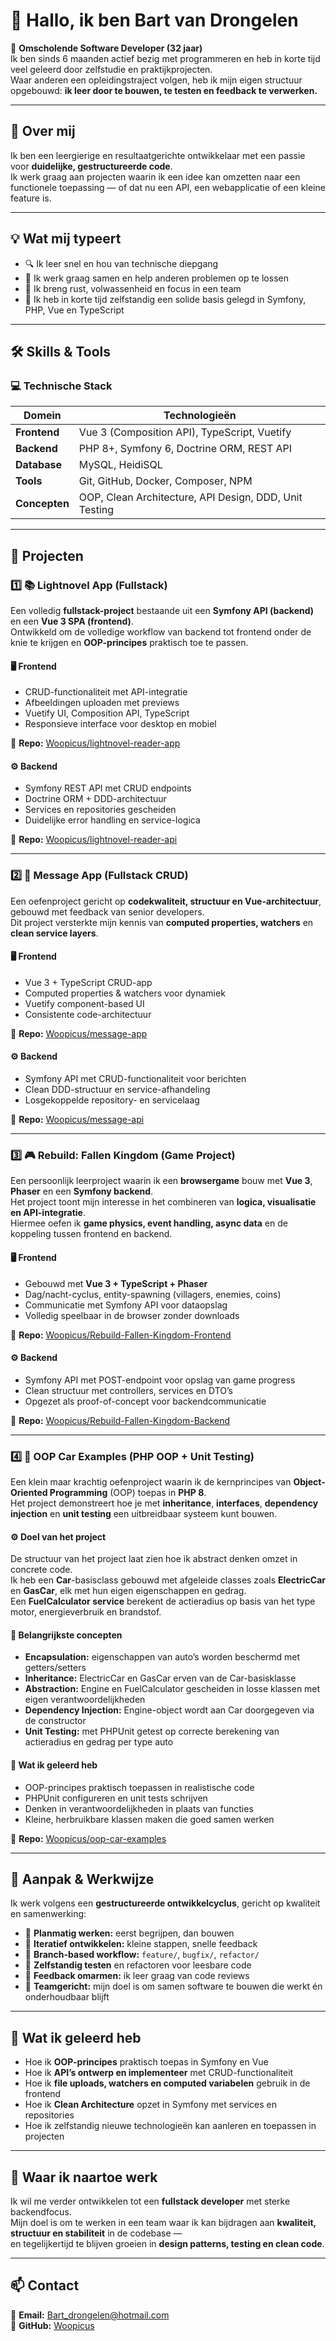 # 👋 Hallo, ik ben **Bart van Drongelen**

🎯 **Omscholende Software Developer (32 jaar)**  
Ik ben sinds 6 maanden actief bezig met programmeren en heb in korte tijd veel geleerd door zelfstudie en praktijkprojecten.  
Waar anderen een opleidingstraject volgen, heb ik mijn eigen structuur opgebouwd: **ik leer door te bouwen, te testen en feedback te verwerken.**

---

## 🧭 Over mij
Ik ben een leergierige en resultaatgerichte ontwikkelaar met een passie voor **duidelijke, gestructureerde code**.  
Ik werk graag aan projecten waarin ik een idee kan omzetten naar een functionele toepassing — of dat nu een API, een webapplicatie of een kleine feature is.

---

## 💡 Wat mij typeert
- 🔍 Ik leer snel en hou van technische diepgang
- 🤝 Ik werk graag samen en help anderen problemen op te lossen
- 🧠 Ik breng rust, volwassenheid en focus in een team
- 🚀 Ik heb in korte tijd zelfstandig een solide basis gelegd in Symfony, PHP, Vue en TypeScript

---

## 🛠️ Skills & Tools

### 💻 **Technische Stack**
| Domein | Technologieën |
|--------|----------------|
| **Frontend** | Vue 3 (Composition API), TypeScript, Vuetify |
| **Backend** | PHP 8+, Symfony 6, Doctrine ORM, REST API |
| **Database** | MySQL, HeidiSQL |
| **Tools** | Git, GitHub, Docker, Composer, NPM |
| **Concepten** | OOP, Clean Architecture, API Design, DDD, Unit Testing |

---

## 🚀 Projecten

### 1️⃣ 📚 **Lightnovel App (Fullstack)**
Een volledig **fullstack-project** bestaande uit een **Symfony API (backend)** en een **Vue 3 SPA (frontend)**.  
Ontwikkeld om de volledige workflow van backend tot frontend onder de knie te krijgen en **OOP-principes** praktisch toe te passen.

#### 🖥️ **Frontend**
- CRUD-functionaliteit met API-integratie
- Afbeeldingen uploaden met previews
- Vuetify UI, Composition API, TypeScript
- Responsieve interface voor desktop en mobiel

🔗 **Repo:** [Woopicus/lightnovel-reader-app](https://github.com/Woopicus/lightnovel-reader-app)

#### ⚙️ **Backend**
- Symfony REST API met CRUD endpoints
- Doctrine ORM + DDD-architectuur
- Services en repositories gescheiden
- Duidelijke error handling en service-logica

🔗 **Repo:** [Woopicus/lightnovel-reader-api](https://github.com/Woopicus/lightnovel-reader-api)

---

### 2️⃣ 📨 **Message App (Fullstack CRUD)**
Een oefenproject gericht op **codekwaliteit, structuur en Vue-architectuur**, gebouwd met feedback van senior developers.  
Dit project versterkte mijn kennis van **computed properties, watchers** en **clean service layers**.

#### 🖥️ **Frontend**
- Vue 3 + TypeScript CRUD-app
- Computed properties & watchers voor dynamiek
- Vuetify component-based UI
- Consistente code-architectuur

🔗 **Repo:** [Woopicus/message-app](https://github.com/Woopicus/message-app)

#### ⚙️ **Backend**
- Symfony API met CRUD-functionaliteit voor berichten
- Clean DDD-structuur en service-afhandeling
- Losgekoppelde repository- en servicelaag

🔗 **Repo:** [Woopicus/message-api](https://github.com/Woopicus/message-api)

---

### 3️⃣ 🎮 **Rebuild: Fallen Kingdom (Game Project)**
Een persoonlijk leerproject waarin ik een **browsergame** bouw met **Vue 3**, **Phaser** en een **Symfony backend**.  
Het project toont mijn interesse in het combineren van **logica, visualisatie en API-integratie**.  
Hiermee oefen ik **game physics, event handling, async data** en de koppeling tussen frontend en backend.

#### 🖥️ **Frontend**
- Gebouwd met **Vue 3 + TypeScript + Phaser**
- Dag/nacht-cyclus, entity-spawning (villagers, enemies, coins)
- Communicatie met Symfony API voor dataopslag
- Volledig speelbaar in de browser zonder downloads

🔗 **Repo:** [Woopicus/Rebuild-Fallen-Kingdom-Frontend](https://github.com/Woopicus/Rebuild-Fallen-Kingdom-Frontend)

#### ⚙️ **Backend**
- Symfony API met POST-endpoint voor opslag van game progress
- Clean structuur met controllers, services en DTO’s
- Opgezet als proof-of-concept voor backendcommunicatie

🔗 **Repo:** [Woopicus/Rebuild-Fallen-Kingdom-Backend](https://github.com/Woopicus/Rebuild-Fallen-Kingdom-Backend)

---

### 4️⃣ 🚗 **OOP Car Examples (PHP OOP + Unit Testing)**
Een klein maar krachtig oefenproject waarin ik de kernprincipes van **Object-Oriented Programming** (OOP) toepas in **PHP 8**.  
Het project demonstreert hoe je met **inheritance**, **interfaces**, **dependency injection** en **unit testing** een uitbreidbaar systeem kunt bouwen.

#### ⚙️ **Doel van het project**
De structuur van het project laat zien hoe ik abstract denken omzet in concrete code.  
Ik heb een **Car**-basisclass gebouwd met afgeleide classes zoals **ElectricCar** en **GasCar**, elk met hun eigen eigenschappen en gedrag.  
Een **FuelCalculator service** berekent de actieradius op basis van het type motor, energieverbruik en brandstof.

#### 🧩 **Belangrijkste concepten**
- **Encapsulation:** eigenschappen van auto’s worden beschermd met getters/setters
- **Inheritance:** ElectricCar en GasCar erven van de Car-basisklasse
- **Abstraction:** Engine en FuelCalculator gescheiden in losse klassen met eigen verantwoordelijkheden
- **Dependency Injection:** Engine-object wordt aan Car doorgegeven via de constructor
- **Unit Testing:** met PHPUnit getest op correcte berekening van actieradius en gedrag per type auto

#### 🧪 **Wat ik geleerd heb**
- OOP-principes praktisch toepassen in realistische code
- PHPUnit configureren en unit tests schrijven
- Denken in verantwoordelijkheden in plaats van functies
- Kleine, herbruikbare klassen maken die goed samen werken

🔗 **Repo:** [Woopicus/oop-car-examples](https://github.com/Woopicus/oop-car-examples)

---

## 💬 Aanpak & Werkwijze
Ik werk volgens een **gestructureerde ontwikkelcyclus**, gericht op kwaliteit en samenwerking:

- 🧭 **Planmatig werken:** eerst begrijpen, dan bouwen
- 🌱 **Iteratief ontwikkelen:** kleine stappen, snelle feedback
- 🧩 **Branch-based workflow:** `feature/`, `bugfix/`, `refactor/`
- 🧪 **Zelfstandig testen** en refactoren voor leesbare code
- 💬 **Feedback omarmen:** ik leer graag van code reviews
- 🤝 **Teamgericht:** mijn doel is om samen software te bouwen die werkt én onderhoudbaar blijft

---

## 🧠 Wat ik geleerd heb
- Hoe ik **OOP-principes** praktisch toepas in Symfony en Vue
- Hoe ik **API’s ontwerp en implementeer** met CRUD-functionaliteit
- Hoe ik **file uploads, watchers en computed variabelen** gebruik in de frontend
- Hoe ik **Clean Architecture** opzet in Symfony met services en repositories
- Hoe ik zelfstandig nieuwe technologieën kan aanleren en toepassen in projecten

---

## 🎯 Waar ik naartoe werk
Ik wil me verder ontwikkelen tot een **fullstack developer** met sterke backendfocus.  
Mijn doel is om te werken in een team waar ik kan bijdragen aan **kwaliteit, structuur en stabiliteit** in de codebase —  
en tegelijkertijd te blijven groeien in **design patterns, testing en clean code**.

---

## 📫 Contact
📧 **Email:** Bart_drongelen@hotmail.com  
🐙 **GitHub:** [Woopicus](https://github.com/Woopicus)
